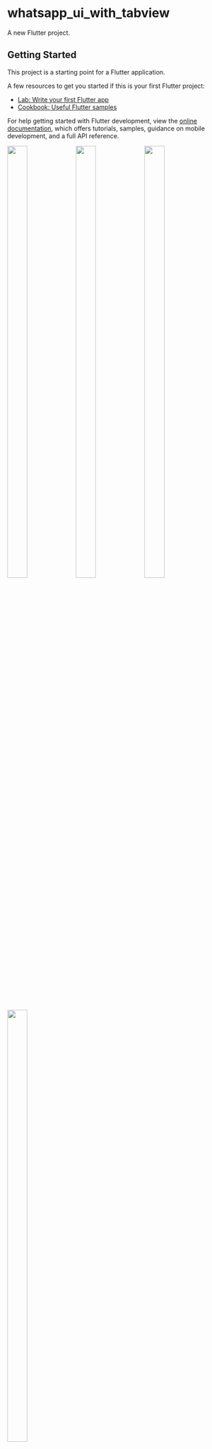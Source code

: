 # whatsapp_ui_with_tabview

A new Flutter project.

## Getting Started

This project is a starting point for a Flutter application.

A few resources to get you started if this is your first Flutter project:

- [Lab: Write your first Flutter app](https://docs.flutter.dev/get-started/codelab)
- [Cookbook: Useful Flutter samples](https://docs.flutter.dev/cookbook)

For help getting started with Flutter development, view the
[online documentation](https://docs.flutter.dev/), which offers tutorials,
samples, guidance on mobile development, and a full API reference.

<p>
<img src="https://user-images.githubusercontent.com/119835333/234750299-80a1a5cd-474f-4f69-a319-15d8a895594d.png" height="50%"width="30%">
<img src="https://user-images.githubusercontent.com/119835333/234750303-5ce94309-5d74-4eba-bf40-1d94a6da7793.png" height="50%"width="30%">
<img src="https://user-images.githubusercontent.com/119835333/234750306-069c05b4-8637-4cbb-84ad-e567a1c12bb5.png" height="50%"width="30%">
<img src="https://user-images.githubusercontent.com/119835333/234750296-7d5b24e9-9192-452c-ad08-828e86b63836.png" height="50%"width="30%">
</p>
